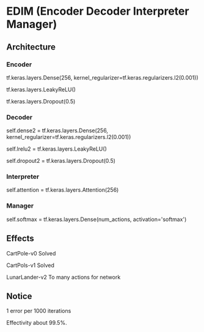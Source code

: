 # EDIM (Encoder Decoder Interpreter Manager)

## Architecture

### Encoder

tf.keras.layers.Dense(256, kernel_regularizer=tf.keras.regularizers.l2(0.001))

tf.keras.layers.LeakyReLU()

tf.keras.layers.Dropout(0.5)

### Decoder

self.dense2 = tf.keras.layers.Dense(256, kernel_regularizer=tf.keras.regularizers.l2(0.001))

self.lrelu2 = tf.keras.layers.LeakyReLU()

self.dropout2 = tf.keras.layers.Dropout(0.5)

### Interpreter

self.attention = tf.keras.layers.Attention(256)

### Manager

self.softmax = tf.keras.layers.Dense(num_actions, activation='softmax')

## Effects

CartPole-v0 Solved

CartPols-v1 Solved

LunarLander-v2 To many actions for network

## Notice

1 error per 1000 iterations

Effectivity about 99.5%.
